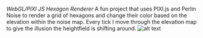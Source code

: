 *WebGL/PIXI JS Hexagon Renderer*
A fun project that uses PIXI.js and Perlin Noise to render a grid of hexagons and change their color based on the elevation within the noise map. Every tick I move through the elevation map to give the illusion the heightfield is shifting around.
![alt text](https://gyazo.com/98c310661a7ffad61008cbb8b2811aca)